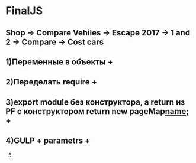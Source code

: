 # FinalJS

Shop -> Compare Vehiles -> Escape 2017 -> 1 and 2 -> Compare -> Cost cars
---------------------------

1)Переменные в объекты +
-----------------------------
2)Переделать require +
-----------------------------
3)export module без конструктора, а return из PF с конструктором return new pageMap[name](); +
-----------------------------
4)GULP + parametrs + 
------------------------------
5)
